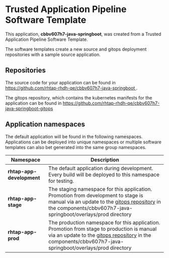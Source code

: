 # Trusted Application Pipeline Software Template

This application, **cbbv607h7-java-springboot**, was created from a Trusted Application Pipeline Software Template.

The software templates create a new source and gitops deployment repositories with a sample source application. 

## Repositories

The source code for your application can be found in [https://github.com/rhtap-rhdh-qe/cbbv607h7-java-springboot ](https://github.com/rhtap-rhdh-qe/cbbv607h7-java-springboot ).
 
The gitops repository, which contains the kubernetes manifests for the application can be found in 
[https://github.com/rhtap-rhdh-qe/cbbv607h7-java-springboot-gitops ](https://github.com/rhtap-rhdh-qe/cbbv607h7-java-springboot-gitops ) 

## Application namespaces 

The default application will be found in the following namespaces. Applications can be deployed into unique namespaces or multiple software templates can also bet generated into the same group namespaces.  

|  Namespace   |  Description   |  
| -------- | -------- |   
| **rhtap-app-development** | The default application during development. Every build will be deployed to this namespace for testing. | 
| **rhtap-app-stage** | The staging namespace for this application. Promotion from development to stage is manual via an update to the [gitops repository](https://github.com/rhtap-rhdh-qe/cbbv607h7-java-springboot-gitops ) in the components/cbbv607h7-java-springboot/overlays/prod directory |  
| **rhtap-app-prod** | The production namespace for this application. Promotion from stage to production is manual via an update to the [gitops repository](https://github.com/rhtap-rhdh-qe/cbbv607h7-java-springboot-gitops ) in the components/cbbv607h7-java-springboot/overlays/prod directory | 